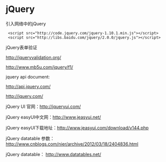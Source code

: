# jQuery
引入网络中的jQuery

     <script src="http://code.jquery.com/jquery-1.10.1.min.js"></script>
     <script src="http://libs.baidu.com/jquery/2.0.0/jquery.js"></script>

jQuery表单验证

http://jqueryvalidation.org/

http://www.mb5u.com/jquery/f1/

jquery api document:

http://api.jquery.com/

http://jquery.com/

jQuery UI 官网：http://jqueryui.com/

jQuery easyUI中文网：http://www.jeasyui.net/

jQuery easyUI下载地址：http://www.jeasyui.com/download/v144.php

jQuery datatable 参数：http://www.cnblogs.com/nier/archive/2012/03/18/2404836.html

jQuery datatable： http://www.datatables.net/
